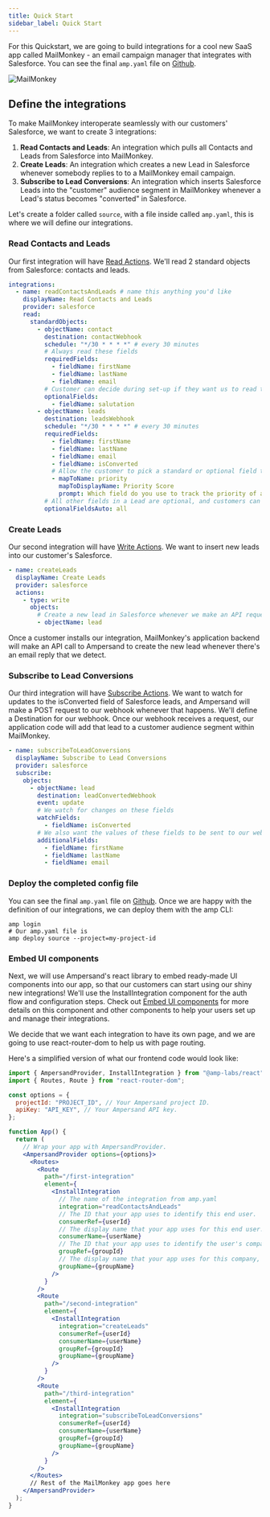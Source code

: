 ```yaml
---
title: Quick Start
sidebar_label: Quick Start
---
```


For this Quickstart, we are going to build integrations for a cool new SaaS app called MailMonkey - an email campaign manager that integrates with Salesforce. You can see the final `amp.yaml` file on [Github](https://github.com/amp-labs/samples/blob/main/quickstart/amp.yaml).

![MailMonkey](https://files.readme.io/28feb09-Group_2987.png)

## Define the integrations

To make MailMonkey interoperate seamlessly with our customers' Salesforce, we want to create 3 integrations:

1. **Read Contacts and Leads**: An integration which pulls all Contacts and Leads from Salesforce into MailMonkey.
2. **Create Leads**: An integration which creates a new Lead in Salesforce whenever somebody replies to to a MailMonkey email campaign.
3. **Subscribe to Lead Conversions**: An integration which inserts Salesforce Leads into the "customer" audience segment in MailMonkey whenever a Lead's status becomes "converted" in Salesforce.

Let's create a folder called `source`, with a file inside called `amp.yaml`, this is where we will define our integrations.

### Read Contacts and Leads

Our first integration will have [Read Actions](/docs/read-actions). We'll read 2 standard objects from Salesforce: contacts and leads.

```yaml title="yaml"
integrations:
  - name: readContactsAndLeads # name this anything you'd like
    displayName: Read Contacts and Leads
    provider: salesforce
    read:
      standardObjects:
        - objectName: contact
          destination: contactWebhook
          schedule: "*/30 * * * *" # every 30 minutes
          # Always read these fields
          requiredFields:
            - fieldName: firstName
            - fieldName: lastName
            - fieldName: email
          # Customer can decide during set-up if they want us to read these fields
          optionalFields:
            - fieldName: salutation
        - objectName: leads
          destination: leadsWebhook
          schedule: "*/30 * * * *" # every 30 minutes
          requiredFields:
            - fieldName: firstName
            - fieldName: lastName
            - fieldName: email
            - fieldName: isConverted
            # Allow the customer to pick a standard or optional field to map to priority score
            - mapToName: priority
              mapToDisplayName: Priority Score
              prompt: Which field do you use to track the priority of a lead?
          # All other fields in a Lead are optional, and customers can pick during set up
          optionalFieldsAuto: all
```

### Create Leads

Our second integration will have [Write Actions](/docs/write-actions). We want to insert new leads into our customer's Salesforce.

```yaml title="yaml"
- name: createLeads
  displayName: Create Leads
  provider: salesforce
  actions:
    - type: write
      objects:
        # Create a new lead in Salesforce whenever we make an API request.
        - objectName: lead
```

Once a customer installs our integration, MailMonkey's application backend will make an API call to Ampersand to create the new lead whenever there's an email reply that we detect.

### Subscribe to Lead Conversions

Our third integration will have [Subscribe Actions](/docs/subscribe-actions). We want to watch for updates to the isConverted field of Salesforce leads, and Ampersand will make a POST request to our webhook whenever that happens. We'll define a Destination for our webhook. Once our webhook receives a request, our application code will add that lead to a customer audience segment within MailMonkey.

```yaml title="yaml"
- name: subscribeToLeadConversions
  displayName: Subscribe to Lead Conversions
  provider: salesforce
  subscribe:
    objects:
      - objectName: lead
        destination: leadConvertedWebhook
        event: update
        # We watch for changes on these fields
        watchFields:
          - fieldName: isConverted
        # We also want the values of these fields to be sent to our webhook.
        additionalFields:
          - fieldName: firstName
          - fieldName: lastName
          - fieldName: email
```

### Deploy the completed config file

You can see the final `amp.yaml` file on [Github](https://github.com/amp-labs/samples/blob/main/quickstart/amp.yaml).
Once we are happy with the definition of our integrations, we can deploy them with the amp CLI:

```
amp login
# Our amp.yaml file is
amp deploy source --project=my-project-id
```

### Embed UI components

Next, we will use Ampersand's react library to embed ready-made UI components into our app, so that our customers can start using our shiny new integrations! We'll use the InstallIntegration component for the auth flow and configuration steps. Check out [Embed UI components](/docs/embeddable-ui-components) for more details on this component and other components to help your users set up and manage their integrations.

We decide that we want each integration to have its own page, and we are going to use react-router-dom to help us with page routing.

Here's a simplified version of what our frontend code would look like:

```jsx title="TypeScript"
import { AmpersandProvider, InstallIntegration } from "@amp-labs/react";
import { Routes, Route } from "react-router-dom";

const options = {
  projectId: "PROJECT_ID", // Your Ampersand project ID.
  apiKey: "API_KEY", // Your Ampersand API key.
};

function App() {
  return (
    // Wrap your app with AmpersandProvider.
    <AmpersandProvider options={options}>
      <Routes>
        <Route
          path="/first-integration"
          element={
            <InstallIntegration
              // The name of the integration from amp.yaml
              integration="readContactsAndLeads"
              // The ID that your app uses to identify this end user.
              consumerRef={userId}
              // The display name that your app uses for this end user.
              consumerName={userName}
              // The ID that your app uses to identify the user's company, org, or team.
              groupRef={groupId}
              // The display name that your app uses for this company, org or team.
              groupName={groupName}
            />
          }
        />
        <Route
          path="/second-integration"
          element={
            <InstallIntegration
              integration="createLeads"
              consumerRef={userId}
              consumerName={userName}
              groupRef={groupId}
              groupName={groupName}
            />
          }
        />
        <Route
          path="/third-integration"
          element={
            <InstallIntegration
              integration="subscribeToLeadConversions"
              consumerRef={userId}
              consumerName={userName}
              groupRef={groupId}
              groupName={groupName}
            />
          }
        />
      </Routes>
      // Rest of the MailMonkey app goes here
    </AmpersandProvider>
  );
}
```
